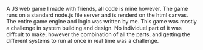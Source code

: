 A JS web game I made with friends, all code is mine however. The game runs on a standard node.js file server and is renderd on the html canvas. The entire game engine and logic was written by me. This game was mostly a challenge in system building and design. No individuel part of it was diffcult to make, however the combination of all the parts, and getting the different systems to run at once in real time was a challenge. 
